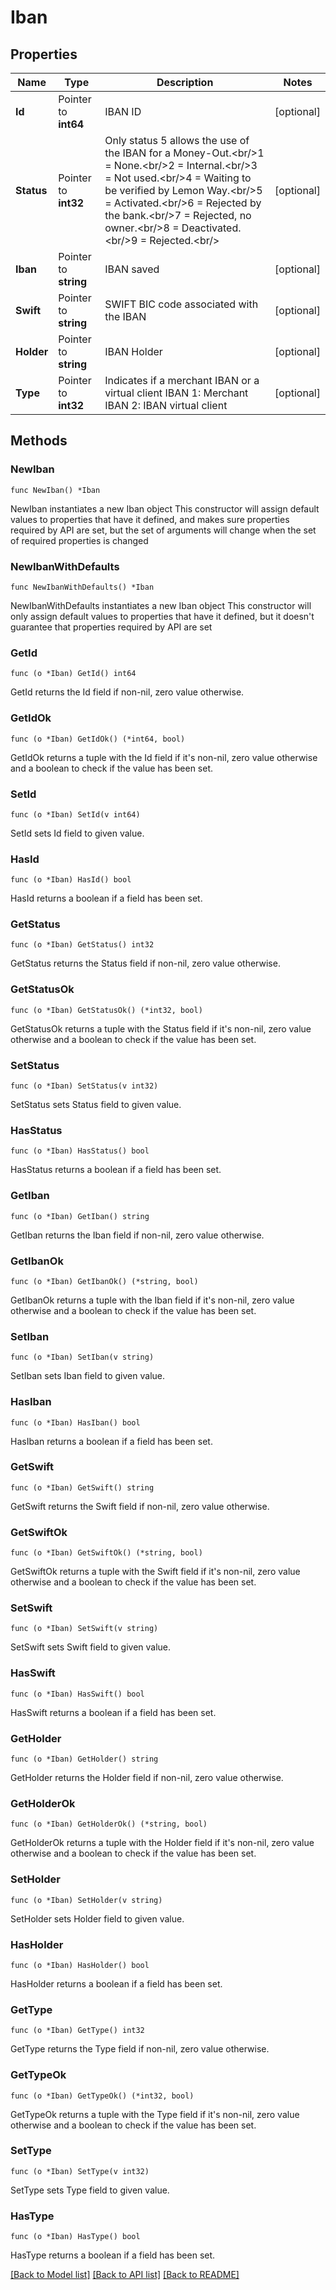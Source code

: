 # Iban

## Properties

Name | Type | Description | Notes
------------ | ------------- | ------------- | -------------
**Id** | Pointer to **int64** | IBAN ID | [optional] 
**Status** | Pointer to **int32** | Only status 5 allows the use of the IBAN for a Money-Out.&lt;br/&gt;1 &#x3D; None.&lt;br/&gt;2 &#x3D; Internal.&lt;br/&gt;3 &#x3D; Not used.&lt;br/&gt;4 &#x3D; Waiting to be verified by Lemon Way.&lt;br/&gt;5 &#x3D; Activated.&lt;br/&gt;6 &#x3D; Rejected by the bank.&lt;br/&gt;7 &#x3D; Rejected, no owner.&lt;br/&gt;8 &#x3D; Deactivated.&lt;br/&gt;9 &#x3D; Rejected.&lt;br/&gt; | [optional] 
**Iban** | Pointer to **string** | IBAN saved | [optional] 
**Swift** | Pointer to **string** | SWIFT BIC code associated with the IBAN | [optional] 
**Holder** | Pointer to **string** | IBAN Holder | [optional] 
**Type** | Pointer to **int32** | Indicates if a merchant IBAN or a virtual client IBAN  1: Merchant IBAN  2: IBAN virtual client | [optional] 

## Methods

### NewIban

`func NewIban() *Iban`

NewIban instantiates a new Iban object
This constructor will assign default values to properties that have it defined,
and makes sure properties required by API are set, but the set of arguments
will change when the set of required properties is changed

### NewIbanWithDefaults

`func NewIbanWithDefaults() *Iban`

NewIbanWithDefaults instantiates a new Iban object
This constructor will only assign default values to properties that have it defined,
but it doesn't guarantee that properties required by API are set

### GetId

`func (o *Iban) GetId() int64`

GetId returns the Id field if non-nil, zero value otherwise.

### GetIdOk

`func (o *Iban) GetIdOk() (*int64, bool)`

GetIdOk returns a tuple with the Id field if it's non-nil, zero value otherwise
and a boolean to check if the value has been set.

### SetId

`func (o *Iban) SetId(v int64)`

SetId sets Id field to given value.

### HasId

`func (o *Iban) HasId() bool`

HasId returns a boolean if a field has been set.

### GetStatus

`func (o *Iban) GetStatus() int32`

GetStatus returns the Status field if non-nil, zero value otherwise.

### GetStatusOk

`func (o *Iban) GetStatusOk() (*int32, bool)`

GetStatusOk returns a tuple with the Status field if it's non-nil, zero value otherwise
and a boolean to check if the value has been set.

### SetStatus

`func (o *Iban) SetStatus(v int32)`

SetStatus sets Status field to given value.

### HasStatus

`func (o *Iban) HasStatus() bool`

HasStatus returns a boolean if a field has been set.

### GetIban

`func (o *Iban) GetIban() string`

GetIban returns the Iban field if non-nil, zero value otherwise.

### GetIbanOk

`func (o *Iban) GetIbanOk() (*string, bool)`

GetIbanOk returns a tuple with the Iban field if it's non-nil, zero value otherwise
and a boolean to check if the value has been set.

### SetIban

`func (o *Iban) SetIban(v string)`

SetIban sets Iban field to given value.

### HasIban

`func (o *Iban) HasIban() bool`

HasIban returns a boolean if a field has been set.

### GetSwift

`func (o *Iban) GetSwift() string`

GetSwift returns the Swift field if non-nil, zero value otherwise.

### GetSwiftOk

`func (o *Iban) GetSwiftOk() (*string, bool)`

GetSwiftOk returns a tuple with the Swift field if it's non-nil, zero value otherwise
and a boolean to check if the value has been set.

### SetSwift

`func (o *Iban) SetSwift(v string)`

SetSwift sets Swift field to given value.

### HasSwift

`func (o *Iban) HasSwift() bool`

HasSwift returns a boolean if a field has been set.

### GetHolder

`func (o *Iban) GetHolder() string`

GetHolder returns the Holder field if non-nil, zero value otherwise.

### GetHolderOk

`func (o *Iban) GetHolderOk() (*string, bool)`

GetHolderOk returns a tuple with the Holder field if it's non-nil, zero value otherwise
and a boolean to check if the value has been set.

### SetHolder

`func (o *Iban) SetHolder(v string)`

SetHolder sets Holder field to given value.

### HasHolder

`func (o *Iban) HasHolder() bool`

HasHolder returns a boolean if a field has been set.

### GetType

`func (o *Iban) GetType() int32`

GetType returns the Type field if non-nil, zero value otherwise.

### GetTypeOk

`func (o *Iban) GetTypeOk() (*int32, bool)`

GetTypeOk returns a tuple with the Type field if it's non-nil, zero value otherwise
and a boolean to check if the value has been set.

### SetType

`func (o *Iban) SetType(v int32)`

SetType sets Type field to given value.

### HasType

`func (o *Iban) HasType() bool`

HasType returns a boolean if a field has been set.


[[Back to Model list]](../README.md#documentation-for-models) [[Back to API list]](../README.md#documentation-for-api-endpoints) [[Back to README]](../README.md)



